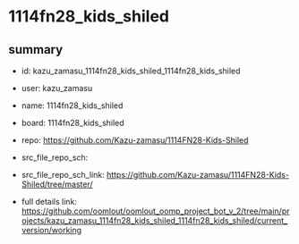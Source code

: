 # 1114fn28_kids_shiled
 
## summary 
* id: kazu_zamasu_1114fn28_kids_shiled_1114fn28_kids_shiled
* user: kazu_zamasu
* name: 1114fn28_kids_shiled
* board: 1114fn28_kids_shiled
* repo: https://github.com/Kazu-zamasu/1114FN28-Kids-Shiled



* src_file_repo_sch: 
* src_file_repo_sch_link: https://github.com/Kazu-zamasu/1114FN28-Kids-Shiled/tree/master/
* full details link: https://github.com/oomlout/oomlout_oomp_project_bot_v_2/tree/main/projects/kazu_zamasu_1114fn28_kids_shiled_1114fn28_kids_shiled/current_version/working  






